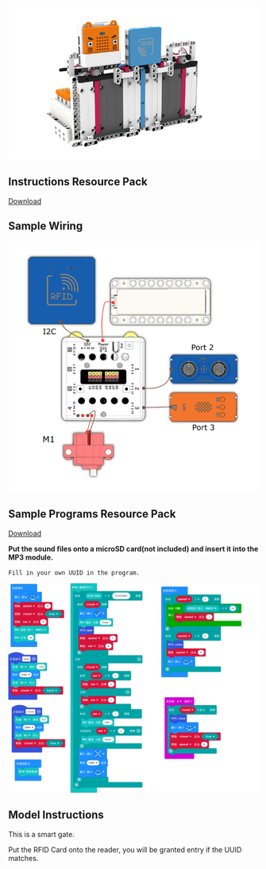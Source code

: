 ![](./instruction1/07_gate.png)

## Instructions Resource Pack

[Download](https://bit.ly/Powerbrick10in1BuildingGuide)

## Sample Wiring

![](./instruction1/07_gatecon.png)

## Sample Programs Resource Pack

[Download](https://bit.ly/Powerbrick10in1ModelsHex)

**Put the sound files onto a microSD card(not included) and insert it into the MP3 module.**

    Fill in your own UUID in the program.

![](./instruction1/07_gatecode.png)

## Model Instructions

This is a smart gate.

Put the RFID Card onto the reader, you will be granted entry if the UUID matches.